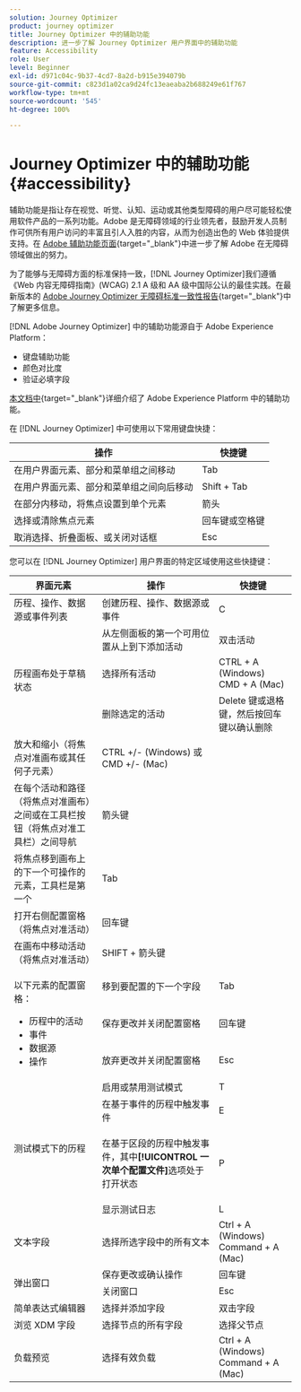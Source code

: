 ```yaml
---
solution: Journey Optimizer
product: journey optimizer
title: Journey Optimizer 中的辅助功能
description: 进一步了解 Journey Optimizer 用户界面中的辅助功能
feature: Accessibility
role: User
level: Beginner
exl-id: d971c04c-9b37-4cd7-8a2d-b915e394079b
source-git-commit: c823d1a02ca9d24fc13eaeaba2b688249e61f767
workflow-type: tm+mt
source-wordcount: '545'
ht-degree: 100%

---
```


# Journey Optimizer 中的辅助功能{#accessibility}

辅助功能是指让存在视觉、听觉、认知、运动或其他类型障碍的用户尽可能轻松使用软件产品的一系列功能。Adobe 是无障碍领域的行业领先者，鼓励开发人员制作可供所有用户访问的丰富且引人入胜的内容，从而为创造出色的 Web 体验提供支持。在 [Adobe 辅助功能页面](https://www.adobe.com/accessibility.html){target="_blank"}中进一步了解 Adobe 在无障碍领域做出的努力。

为了能够与无障碍方面的标准保持一致，[!DNL Journey Optimizer]我们遵循《Web 内容无障碍指南》(WCAG) 2.1 A 级和 AA 级中国际公认的最佳实践。在最新版本的 [Adobe Journey Optimizer 无障碍标准一致性报告](https://www.adobe.com/accessibility/compliance/adobe-journey-optimizer-2022.html){target="_blank"}中了解更多信息。


[!DNL Adobe Journey Optimizer] 中的辅助功能源自于 Adobe Experience Platform：

* 键盘辅助功能
* 颜色对比度
* 验证必填字段

[本文档中](https://experienceleague.adobe.com/docs/experience-platform/accessibility/features.html?lang=zh-Hans){target="_blank"}详细介绍了 Adobe Experience Platform 中的辅助功能。

在 [!DNL Journey Optimizer] 中可使用以下常用键盘快捷：

| 操作 | 快捷键 |
| --- | --- |
| 在用户界面元素、部分和菜单组之间移动 | Tab |
| 在用户界面元素、部分和菜单组之间向后移动 | Shift + Tab |
| 在部分内移动，将焦点设置到单个元素 | 箭头 |
| 选择或清除焦点元素 | 回车键或空格键 |
| 取消选择、折叠面板、或关闭对话框 | Esc |

您可以在 [!DNL Journey Optimizer] 用户界面的特定区域使用这些快捷键：

<table>
  <thead>
    <tr>
      <th>界面元素</th>
      <th>操作</th>
      <th>快捷键</th>
    </tr>
  </thead>
  <tr>
    <td>历程、操作、数据源或事件列表</td>
    <td>创建历程、操作、数据源或事件</td>
    <td>C</td>
  </tr>
  <tr>
    <td rowspan="3">历程画布处于草稿状态</td>
    <td>从左侧面板的第一个可用位置从上到下添加活动</td>
    <td>双击活动</td>
  </tr>
  <tr>
    <td>选择所有活动</td>
    <td>CTRL + A (Windows)<br/>CMD + A (Mac)</td>
  </tr>
  <tr>
    <td>删除选定的活动</td>
    <td>Delete 键或退格键，然后按回车键以确认删除</td>
  </tr>
  <tr>
    <td>放大和缩小（将焦点对准画布或其任何子元素）</td>
    <td>CTRL +/- (Windows) 或 CMD +/- (Mac)</td>
  </tr>  
  <tr>
    <td>在每个活动和路径（将焦点对准画布）之间或在工具栏按钮（将焦点对准工具栏）之间导航</td>
    <td>箭头键</td>
  </tr>   
  <tr>
    <td>将焦点移到画布上的下一个可操作的元素，工具栏是第一个</td>
    <td>Tab</td>
  </tr>  
  <tr>
    <td>打开右侧配置窗格（将焦点对准活动）</td>
    <td>回车键</td>
  </tr>   
  <tr>
    <td>在画布中移动活动（将焦点对准活动）</td>
    <td>SHIFT + 箭头键</td>
  </tr>  
  <tr>
  <td rowspan="3">

以下元素的配置窗格：

<ul>
  <li>历程中的活动</li>
  <li>事件</li>
  <li>数据源</li>
  <li>操作</li>
</ul>

</td>
    <td>移到要配置的下一个字段</td>
    <td>Tab</td>
  </tr>
  <tr>
    <td>保存更改并关闭配置窗格</td>
    <td>回车键</td>
  </tr>
  <tr>
    <td>放弃更改并关闭配置窗格</td>
    <td>Esc</td>
  </tr>
  <tr>
    <td rowspan="4">测试模式下的历程</td>
    <td>启用或禁用测试模式</td>
    <td>T</td>
  </tr>
  <tr>
    <td>在基于事件的历程中触发事件</td>
    <td>E</td>
  </tr>
  <tr>
    <td>

在基于区段的历程中触发事件，其中&#x200B;**[!UICONTROL 一次单个配置文件]**&#x200B;选项处于打开状态

</td>
    <td>P</td>
  </tr>
  <tr>
    <td>显示测试日志</td>
    <td>L</td>
  </tr>
<!-- //Ajouter ce raccourci quand il marchera (actuellement, le raccourci Ctrl/Cmd+F du navigateur a priorité sur celui de AJO).//
  <tr>
    <td>Page with a search bar</td>
    <td>Select the search bar</td>
    <td>Ctrl/Command + F</td>
  </tr>
-->
  <tr>
    <td>文本字段</td>
    <td>选择所选字段中的所有文本</td>
    <td>Ctrl + A (Windows)<br/>Command + A (Mac)</td>
  </tr>
  <tr>
    <td rowspan="2">弹出窗口</td>
    <td>保存更改或确认操作</td>
    <td>回车键</td>
  </tr>
  <tr>
    <td>关闭窗口</td>
    <td>Esc</td>
  </tr>
  <tr>
    <td>简单表达式编辑器</td>
    <td>选择并添加字段</td>
    <td>双击字段</td>
  </tr>
  <tr>
    <td>浏览 XDM 字段</td>
    <td>选择节点的所有字段</td>
    <td>选择父节点</td>
  </tr>
  <tr>
    <td>负载预览</td>
    <td>选择有效负载</td>
    <td>Ctrl + A (Windows)<br/>Command + A (Mac)</td>
  </tr>
</table>
